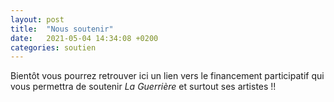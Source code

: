 ```yaml
---
layout: post
title:  "Nous soutenir"
date:   2021-05-04 14:34:08 +0200
categories: soutien
---
```


Bientôt vous pourrez retrouver ici un lien vers le financement participatif qui vous permettra de soutenir *La Guerrière* et surtout ses artistes !!
